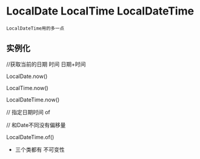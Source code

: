 # LocalDate LocalTime LocalDateTime

`LocalDateTime用的多一点`

## 实例化

//获取当前的日期 时间 日期+时间

LocalDate.now()

LocalTime.now()

LocalDateTime.now()



// 指定日期时间		of

// 和Date不同没有偏移量

LocalDateTime.of()





* 三个类都有 不可变性

